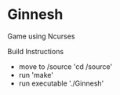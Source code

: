 # Ginnesh
Game using Ncurses

Build Instructions
* move to /source 'cd /source'
* run 'make'
* run executable './Ginnesh'
